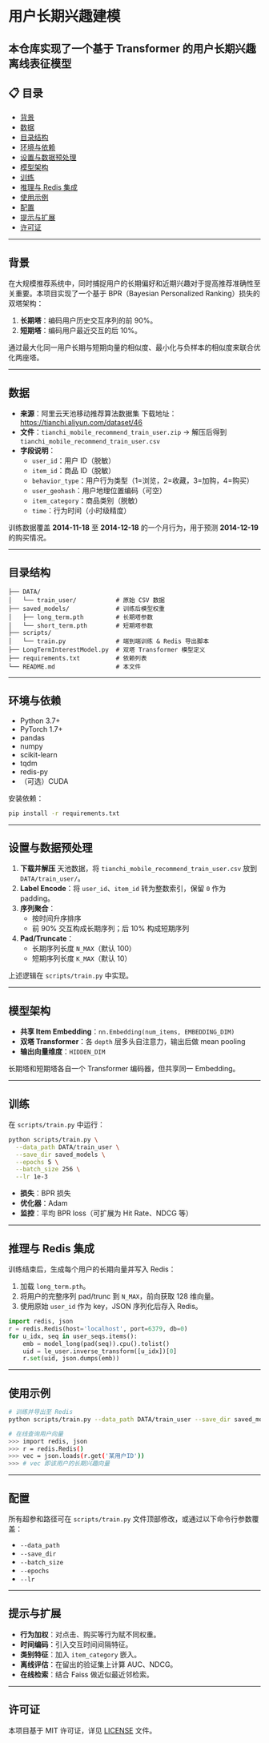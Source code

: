 
# 用户长期兴趣建模

本仓库实现了一个基于 Transformer 的用户长期兴趣离线表征模型
---

## 📋 目录

- [背景](#背景)
- [数据](#数据)
- [目录结构](#目录结构)
- [环境与依赖](#环境与依赖)
- [设置与数据预处理](#设置与数据预处理)
- [模型架构](#模型架构)
- [训练](#训练)
- [推理与 Redis 集成](#推理与-redis-集成)
- [使用示例](#使用示例)
- [配置](#配置)
- [提示与扩展](#提示与扩展)
- [许可证](#许可证)

---

## 背景

在大规模推荐系统中，同时捕捉用户的长期偏好和近期兴趣对于提高推荐准确性至关重要。本项目实现了一个基于 BPR（Bayesian Personalized Ranking）损失的双塔架构：

1. **长期塔**：编码用户历史交互序列的前 90%。
2. **短期塔**：编码用户最近交互的后 10%。

通过最大化同一用户长期与短期向量的相似度、最小化与负样本的相似度来联合优化两座塔。

---

## 数据

- **来源**：阿里云天池移动推荐算法数据集
  下载地址：https://tianchi.aliyun.com/dataset/46
- **文件**：`tianchi_mobile_recommend_train_user.zip` → 解压后得到 `tianchi_mobile_recommend_train_user.csv`
- **字段说明**：
  - `user_id`：用户 ID（脱敏）
  - `item_id`：商品 ID（脱敏）
  - `behavior_type`：用户行为类型（1=浏览，2=收藏，3=加购，4=购买）
  - `user_geohash`：用户地理位置编码（可空）
  - `item_category`：商品类别（脱敏）
  - `time`：行为时间（小时级精度）

训练数据覆盖 **2014-11-18** 至 **2014-12-18** 的一个月行为，用于预测 **2014-12-19** 的购买情况。

---

## 目录结构

```
├── DATA/                   
│   └── train_user/           # 原始 CSV 数据
├── saved_models/             # 训练后模型权重
│   ├── long_term.pth         # 长期塔参数
│   └── short_term.pth        # 短期塔参数
├── scripts/                
│   └── train.py              # 端到端训练 & Redis 导出脚本
├── LongTermInterestModel.py  # 双塔 Transformer 模型定义
├── requirements.txt          # 依赖列表
└── README.md                 # 本文件
```

---

## 环境与依赖

- Python 3.7+
- PyTorch 1.7+
- pandas
- numpy
- scikit-learn
- tqdm
- redis-py
- （可选）CUDA

安装依赖：

```bash
pip install -r requirements.txt
```

---

## 设置与数据预处理

1. **下载并解压** 天池数据，将 `tianchi_mobile_recommend_train_user.csv` 放到 `DATA/train_user/`。
2. **Label Encode**：将 `user_id`、`item_id` 转为整数索引，保留 `0` 作为 padding。
3. **序列聚合**：
   - 按时间升序排序
   - 前 90% 交互构成长期序列；后 10% 构成短期序列
4. **Pad/Truncate**：
   - 长期序列长度 `N_MAX`（默认 100）
   - 短期序列长度 `K_MAX`（默认 10）

上述逻辑在 `scripts/train.py` 中实现。

---

## 模型架构

- **共享 Item Embedding**：`nn.Embedding(num_items, EMBEDDING_DIM)`
- **双塔 Transformer**：各 `depth` 层多头自注意力，输出后做 mean pooling
- **输出向量维度**：`HIDDEN_DIM`

长期塔和短期塔各自一个 Transformer 编码器，但共享同一 Embedding。

---

## 训练

在 `scripts/train.py` 中运行：

```bash
python scripts/train.py \
  --data_path DATA/train_user \
  --save_dir saved_models \
  --epochs 5 \
  --batch_size 256 \
  --lr 1e-3
```

- **损失**：BPR 损失
- **优化器**：Adam
- **监控**：平均 BPR loss（可扩展为 Hit Rate、NDCG 等）

---

## 推理与 Redis 集成

训练结束后，生成每个用户的长期向量并写入 Redis：

1. 加载 `long_term.pth`。
2. 将用户的完整序列 pad/trunc 到 `N_MAX`，前向获取 128 维向量。
3. 使用原始 `user_id` 作为 key，JSON 序列化后存入 Redis。

```python
import redis, json
r = redis.Redis(host='localhost', port=6379, db=0)
for u_idx, seq in user_seqs.items():
    emb = model_long(pad(seq)).cpu().tolist()
    uid = le_user.inverse_transform([u_idx])[0]
    r.set(uid, json.dumps(emb))
```

---

## 使用示例

```bash
# 训练并导出至 Redis
python scripts/train.py --data_path DATA/train_user --save_dir saved_models

# 在线查询用户向量
>>> import redis, json
>>> r = redis.Redis()
>>> vec = json.loads(r.get('某用户ID'))
>>> # vec 即该用户的长期兴趣向量
```

---

## 配置

所有超参和路径可在 `scripts/train.py` 文件顶部修改，或通过以下命令行参数覆盖：

- `--data_path`
- `--save_dir`
- `--batch_size`
- `--epochs`
- `--lr`

---

## 提示与扩展

- **行为加权**：对点击、购买等行为赋不同权重。
- **时间编码**：引入交互时间间隔特征。
- **类别特征**：加入 `item_category` 嵌入。
- **离线评估**：在留出的验证集上计算 AUC、NDCG。
- **在线检索**：结合 Faiss 做近似最近邻检索。

---

## 许可证

本项目基于 MIT 许可证，详见 [LICENSE](LICENSE) 文件。
```
